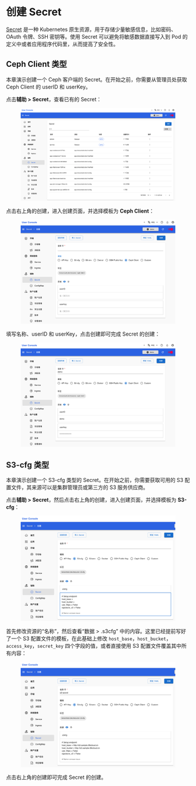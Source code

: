 # 创建 Secret

<a target="_blank" rel="noopener noreferrer" href="https://t9k.github.io/user-manuals/latest/modules/auxiliary/secret.html">Secret</a> 是一种 Kubernetes 原生资源，用于存储少量敏感信息，比如密码、OAuth 令牌、SSH 密钥等。使用 Secret 可以避免将敏感数据直接写入到 Pod 的定义中或者应用程序代码里，从而提高了安全性。

## Ceph Client 类型

本章演示创建一个 Ceph 客户端的 Secret。在开始之前，你需要从管理员处获取 Ceph Client 的 userID 和 userKey。

点击**辅助 > Secret**，查看已有的 Secret：

<figure class="screenshot">
  <img alt="list-secret" src="../assets/auxiliary/list-secret.png" />
</figure>

点击右上角的创建，进入创建页面，并选择模板为 **Ceph Client**：

<figure class="screenshot">
  <img alt="create-secret-ceph-1" src="../assets/auxiliary/create-secret-ceph-1.png" />
</figure>

填写名称、userID 和 userKey，点击创建即可完成 Secret 的创建：

<figure class="screenshot">
  <img alt="create-secret-ceph-2" src="../assets/auxiliary/create-secret-ceph-2.png" />
</figure>

## S3-cfg 类型

本章演示创建一个 S3-cfg 类型的 Secret。在开始之前，你需要获取可用的 S3 配置文件，其来源可以是集群管理员或第三方的 S3 服务供应商。

点击**辅助 > Secret**，然后点击右上角的创建，进入创建页面，并选择模板为 **S3-cfg**：

<figure class="screenshot">
  <img alt="create-secret-s3cfg-1" src="../assets/auxiliary/created-secret-s3cfg-1.png" />
</figure>

首先修改资源的“名称”，然后查看“数据 > .s3cfg” 中的内容。这里已经提前写好了一个 S3 配置文件的模板，在此基础上修改 `host_base`，`host_bucket`，`access_key`，`secret_key` 四个字段的值，或者直接使用 S3 配置文件覆盖其中所有内容：

<figure class="screenshot">
  <img alt="create-secret-s3cfg-2" src="../assets/auxiliary/created-secret-s3cfg-2.png" />
</figure>

点击右上角的创建即可完成 Secret 的创建。
